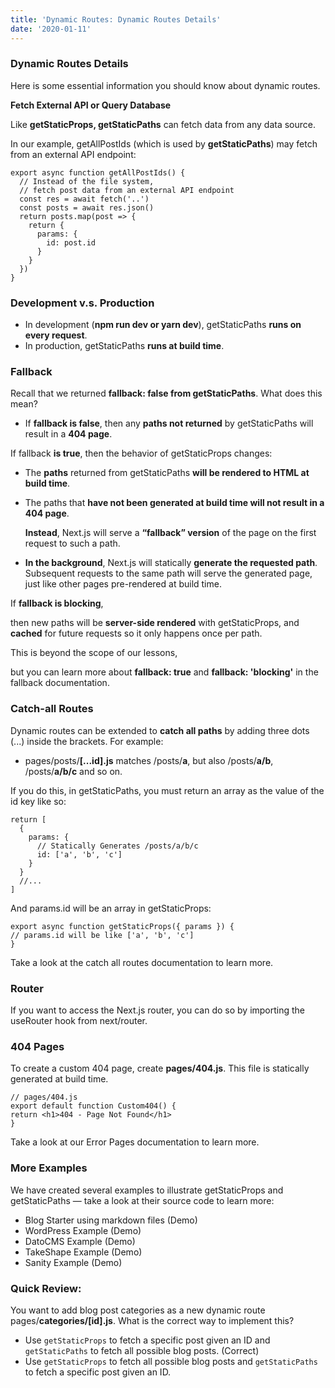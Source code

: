 ```yaml
---
title: 'Dynamic Routes: Dynamic Routes Details'
date: '2020-01-11'
---
```


### Dynamic Routes Details

Here is some essential information you should know about dynamic routes.

**Fetch External API or Query Database**

Like **getStaticProps, getStaticPaths** can fetch data from any data source.

In our example, getAllPostIds (which is used by **getStaticPaths**) may fetch from an external API endpoint:

```
export async function getAllPostIds() {
  // Instead of the file system,
  // fetch post data from an external API endpoint
  const res = await fetch('..')
  const posts = await res.json()
  return posts.map(post => {
    return {
      params: {
        id: post.id
      }
    }
  })
}
```

### Development v.s. Production

- In development (**npm run dev or yarn dev**), getStaticPaths **runs on every request**.
- In production, getStaticPaths **runs at build time**.

### Fallback

Recall that we returned **fallback: false from getStaticPaths**. What does this mean?

- If **fallback is false**, then any **paths not returned** by getStaticPaths will result in a **404 page**.


If fallback **is true**, then the behavior of getStaticProps changes:

- The **paths** returned from getStaticPaths **will be rendered to HTML at build time**.
  
- The paths that **have not been generated at build time will not result in a 404 page**. 
  
  **Instead**, Next.js will serve a **“fallback” version** of the page on the first request to such a path.
  
- **In the background**, Next.js will statically **generate the requested path**. 
  Subsequent requests to the same path will serve the generated page, just like other pages pre-rendered at build time.
  
If **fallback is blocking**, 

then new paths will be **server-side rendered** with getStaticProps, 
and **cached** for future requests so it only happens once per path.

This is beyond the scope of our lessons, 

but you can learn more about **fallback: true** and **fallback: 'blocking'** in the fallback documentation.


### Catch-all Routes

Dynamic routes can be extended to **catch all paths** by adding three dots (...) inside the brackets. 
For example:

- pages/posts/**[...id].js** matches /posts/**a**, but also /posts/**a/b**, /posts/**a/b/c** and so on.

If you do this, in getStaticPaths, you must return an array as the value of the id key like so:

```
return [
  {
    params: {
      // Statically Generates /posts/a/b/c
      id: ['a', 'b', 'c']
    }
  }
  //...
]
```

And params.id will be an array in getStaticProps:

```
export async function getStaticProps({ params }) {
// params.id will be like ['a', 'b', 'c']
}
```

Take a look at the catch all routes documentation to learn more.

### Router

If you want to access the Next.js router, you can do so by importing the useRouter hook from next/router.

### 404 Pages

To create a custom 404 page, create **pages/404.js**. This file is statically generated at build time.

```
// pages/404.js
export default function Custom404() {
return <h1>404 - Page Not Found</h1>
}
```

Take a look at our Error Pages documentation to learn more.

### More Examples

We have created several examples to illustrate getStaticProps and getStaticPaths — take a look at their source code to learn more:

- Blog Starter using markdown files (Demo)
- WordPress Example (Demo)
- DatoCMS Example (Demo)
- TakeShape Example (Demo)
- Sanity Example (Demo)

### Quick Review: 

You want to add blog post categories as a new dynamic route pages/**categories/[id].js**. 
What is the correct way to implement this?

- Use `getStaticProps` to fetch a specific post given an ID and `getStaticPaths` to fetch all possible blog posts. (Correct)
- Use `getStaticProps` to fetch all possible blog posts and `getStaticPaths` to fetch a specific post given an ID. 